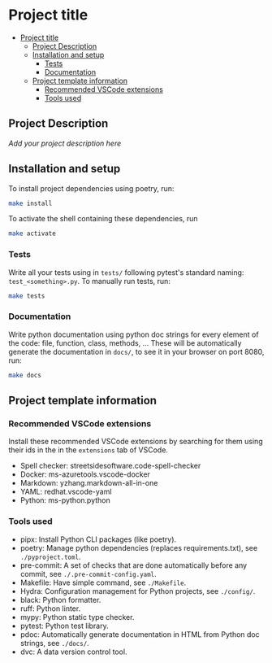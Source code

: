 # Project title

- [Project title](#project-title)
  - [Project Description](#project-description)
  - [Installation and setup](#installation-and-setup)
    - [Tests](#tests)
    - [Documentation](#documentation)
  - [Project template information](#project-template-information)
    - [Recommended VSCode extensions](#recommended-vscode-extensions)
    - [Tools used](#tools-used)

## Project Description

_Add your project description here_

## Installation and setup

To install project dependencies using poetry, run:
```bash
make install
```

To activate the shell containing these dependencies, run
```bash
make activate
```

### Tests

Write all your tests using in `tests/` following pytest's standard naming: `test_<something>.py`.
To manually run tests, run:
```bash
make tests
```
### Documentation

Write python documentation using python doc strings for every element of the code: file, function, class, methods, ...
These will be automatically generate the documentation in `docs/`, to see it in your browser on port 8080, run:
```bash
make docs
```

## Project template information

### Recommended VSCode extensions

Install these recommended VSCode extensions by searching for them using their ids in the in the `extensions` tab of VSCode.

- Spell checker: streetsidesoftware.code-spell-checker
- Docker: ms-azuretools.vscode-docker
- Markdown: yzhang.markdown-all-in-one
- YAML: redhat.vscode-yaml
- Python: ms-python.python

### Tools used

- pipx: Install Python CLI packages (like poetry).
- poetry: Manage python dependencies (replaces requirements.txt), see `./pyproject.toml`.
- pre-commit: A set of checks that are done automatically before any commit, see `./.pre-commit-config.yaml`.
- Makefile: Have simple command, see `./Makefile`.
- Hydra: Configuration management for Python projects, see `./config/`.
- black: Python formatter.
- ruff: Python linter.
- mypy: Python static type checker.
- pytest: Python test library.
- pdoc: Automatically generate documentation in HTML from Python doc strings, see `./docs/`.
- dvc: A data version control tool.
